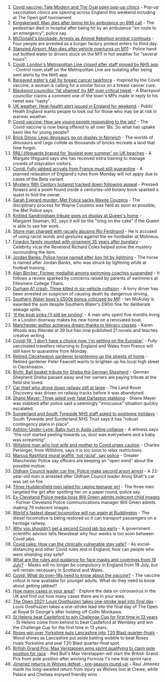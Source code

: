 1. [Covid vaccine: Tate Modern and The Oval open pop-up clinics](https://www.bbc.co.uk/news/uk-england-57873024) - Pop-up vaccination clinics are opening across England this weekend including at The Open golf tournament.
2. [Kingskerwell: Man dies after being hit by ambulance on 999 call](https://www.bbc.co.uk/news/uk-england-devon-57873346) - The pedestrian died in hospital after being hit by an ambulance "en route to an emergency", police say.
3. [McDonald's blockade: Arrests as Animal Rebellion protest continues](https://www.bbc.co.uk/news/uk-england-humber-57860942) - Four people are arrested as a burger factory protest enters its third day.
4. [Stansted Airport: Man dies after vehicle overturns on M11](https://www.bbc.co.uk/news/uk-england-essex-57874122) - Police hand out bottled water to drivers stuck on the M11 in hot weather for "several hours".
5. [Covid: London's Metropolitan Line closed after staff pinged by NHS app](https://www.bbc.co.uk/news/uk-england-london-57874404) - Control room staff on the Metropolitan Line are isolating after being sent alerts by the NHS app.
6. [Bereaved sister's call for breast cancer taskforce](https://www.bbc.co.uk/news/uk-england-birmingham-57855412) - Inspired by the Covid vaccine, a woman is calling for a similar focus on a breast cancer cure.
7. [Blackpool councillor 'fat shamed' by MP over critical tweet](https://www.bbc.co.uk/news/uk-england-lancashire-57873811) - A Blackpool councillor claims a comment one of the town's MPs made in reply to his tweet was "nasty".
8. [UK weather: Heat-health alert issued in England for weekend](https://www.bbc.co.uk/news/uk-57858950) - Public Heath England wants people to look out for those who may be at risk in warmer weather.
9. [Covid vaccine: How are young people responding to the jab?](https://www.bbc.co.uk/news/uk-england-london-57845115) - The Covid vaccine is now being offered to all over 18s. So what has uptake been like for young people?
10. [Brick Dinos: Lego dinosaurs go on display in Norwich](https://www.bbc.co.uk/news/uk-england-norfolk-57863230) - The worlds of dinosaurs and Lego collide as thousands of bricks recreate a land that time forgot.
11. [RNLI lifeguards braced for 'busiest ever summer' on UK beaches](https://www.bbc.co.uk/news/uk-england-kent-57810409) - A Margate lifeguard says she has received extra training to manage crowds of staycation visitors.
12. [Covid: Fully jabbed arrivals from France must still quarantine](https://www.bbc.co.uk/news/uk-57869880) - A planned relaxation of England's rules from Monday will not apply due to cases of the Beta variant.
13. [Mystery 19th Century botanist tracked down following appeal](https://www.bbc.co.uk/news/science-environment-57847727) - Pressed flowers and a poem found inside a centuries-old botany book sparked a quest to find the owner.
14. [Sarah Everard murder: Met Police sacks Wayne Couzens](https://www.bbc.co.uk/news/uk-england-london-57869528) - The disciplinary process for Wayne Couzens was held as soon as possible, the Met Police says.
15. [Knitted Sandringham tribute goes on display at Queen's home](https://www.bbc.co.uk/news/uk-england-norfolk-57864850) - Margaret Seaman, 92, says it will be the "icing on the cake" if the Queen is able to see her work.
16. [Stone man charged with racially abusing Rio Ferdinand](https://www.bbc.co.uk/news/uk-england-birmingham-57868535) - He is accused of using racist words and gestures against the ex-footballer at Molineux.
17. [Finedon family reunited with ornament 35 years after burglary](https://www.bbc.co.uk/news/uk-england-northamptonshire-57869397) - Celebrity vicar the Reverend Richard Coles helped solve the mystery surrounding the item.
18. [Jordan Banks: Police horse named after boy hit by lightning](https://www.bbc.co.uk/news/uk-england-lancashire-57863279) - The horse is named after Jordan Banks, who was struck by lightning while at football training.
19. [Alan Bircher: Former medallist among swimming coaches suspended](https://www.bbc.co.uk/news/uk-england-shropshire-57869892) - It follows a review sparked by concerns raised by parents of swimmers at Ellesmere College Titans.
20. [Durham A1 crash: Three killed in six-vehicle collision](https://www.bbc.co.uk/news/uk-england-tyne-57860919) - A lorry driver has been arrested on suspicion of causing death by dangerous driving.
21. [Southern Water boss's £500k bonus criticised by MP](https://www.bbc.co.uk/news/uk-england-sussex-57865503) - Ian McAulay is awarded the sum despite Southern Water's £90m fine for deliberate sewage spills.
22. ['If the boat sinks I'll still be smiling'](https://www.bbc.co.uk/news/uk-england-leicestershire-57806055) - A man who spent five months living in a London doorway makes his new home on a renovated boat.
23. [Manchester author achieves dream thanks to literacy classes](https://www.bbc.co.uk/news/uk-england-manchester-57867004) - Karen Woods was illiterate at 39 but has now published 21 novels and teaches creative writing.
24. [Covid-19: 'I don't have a choice now. I'm getting on the Eurostar'](https://www.bbc.co.uk/news/uk-57873195) - Fully vaccinated travellers returning to England and Wales from France will still have to quarantine from Monday.
25. [Retired Cleckheaton gardener brightening up the streets of home](https://www.bbc.co.uk/news/uk-england-leeds-57855730) - Retired gardener Peter Fawcett wants to brighten up his local high street in Cleckheaton.
26. [Blyth: Ball basket tribute for Sheba the German Shepherd](https://www.bbc.co.uk/news/uk-england-tyne-57841509) - German Shepherd Sheba passed away and her owners are paying tribute at the field she loved.
27. [Car thief who drove down railway still at large](https://www.bbc.co.uk/news/uk-england-beds-bucks-herts-57866714) - The Land Rover Discovery was driven on railway tracks before it was abandoned.
28. [Shane Mayer: Three jailed over fatal Darlaston stabbing](https://www.bbc.co.uk/news/uk-england-birmingham-57866042) - Shane Mayer was stabbed after police said a seemingly "innocuous" situation quickly escalated.
29. [Sunderland and South Tyneside NHS staff asked to postpone holidays](https://www.bbc.co.uk/news/uk-england-tyne-57868803) - South Tyneside and Sunderland NHS Trust says it has "robust contingency plans in place".
30. [Ashton-Under-Lyne: Baby hurt in Asda ceiling collapse](https://www.bbc.co.uk/news/uk-england-manchester-57862558) - A witness says "the roof started peeling towards us, dust was everywhere and a baby was screaming".
31. [Wiltshire man who lost wife and mother to Covid urges caution](https://www.bbc.co.uk/news/uk-england-wiltshire-57856360) - Charles Persinger, from Wiltshire, says it is too soon to relax restrictions.
32. [Marcus Rashford mural graffiti 'not racial', say police](https://www.bbc.co.uk/news/uk-england-manchester-57852315) - Greater Manchester Police say officers are keeping an "open mind" about the possible motive.
33. [Oldham Council leader car fire: Police make second arson arrest](https://www.bbc.co.uk/news/uk-england-manchester-57863313) - A 22-year-old man is arrested after Oldham Council leader Arooj Shah's car was set on fire.
34. [Three Huddersfield men jailed for raping teenage girl](https://www.bbc.co.uk/news/uk-england-leeds-57863698) - The three men targeted the girl after spotting her on a paper round, police say.
35. [Ex-Cleveland Police media boss Will Green admits indecent child images](https://www.bbc.co.uk/news/uk-england-tees-57863512) - Former Cleveland Police communications manager Will Green admits making 79 indecent images.
36. [World's fastest diesel locomotive will run again at Ruddington](https://www.bbc.co.uk/news/uk-england-nottinghamshire-57863949) - The diesel locomotive is being restored so it can transport passengers on a heritage railway.
37. [Why you shouldn't get a second Covid jab too early](https://www.bbc.co.uk/news/newsbeat-57682233) - A government scientific advisor tells Newsbeat why four weeks is too soon between Covid jabs.
38. [Covid rules: How can the clinically vulnerable stay safe?](https://www.bbc.co.uk/news/health-51997151) - As social-distancing and other Covid rules end in England, how can people who were shielding stay safe?
39. [What are the rules and guidance for face masks and coverings from 19 July?](https://www.bbc.co.uk/news/health-51205344) - Masks will no longer be compulsory in England from 19 July, but will remain necessary in Scotland and Wales.
40. [Covid: What do over-18s need to know about the vaccine?](https://www.bbc.co.uk/news/health-57273875) - The vaccine rollout is now available for younger adults. What do they need to know about getting jabbed?
41. [How many cases in your area?](https://www.bbc.co.uk/news/uk-51768274) - Explore the data on coronavirus in the UK and find out how many cases there are in your area.
42. [The Open 2021: Louis Oosthuizen takes one-stroke lead into final day](https://www.bbc.co.uk/sport/golf/57876628) - Louis Oosthuizen takes a one-stroke lead into the final day of The Open at Royal St George's after holding off Collin Morikawa.
43. [St Helens beat Castleford to win Challenge Cup for first time in 13 years](https://www.bbc.co.uk/sport/rugby-league/57828390) - St Helens come from behind to beat Castleford at Wembley and win the Challenge Cup for the first time in 13 years.
44. [Roses win over Yorkshire puts Lancashire into T20 Blast quarter-finals](https://www.bbc.co.uk/sport/cricket/57876558) - Wood shines as Lancashire put aside batting wobble to beat Roses rivals Yorkshire and seal T20 Blast quarter-final spot.
45. [British Grand Prix: Max Verstappen wins sprint qualifying to claim pole position for race](https://www.bbc.co.uk/sport/formula1/57875745) - Red Bull's Max Verstappen will start the British Grand Prix from pole position after winning Formula 1's new trial sprint race.
46. [Jimenez returns in Wolves defeat - pre-season round-up](https://www.bbc.co.uk/sport/football/57869739) - Raul Jimenez made his long-awaited return from injury as Wolves lost at Crewe, while Palace and Chelsea enjoyed friendly wins
